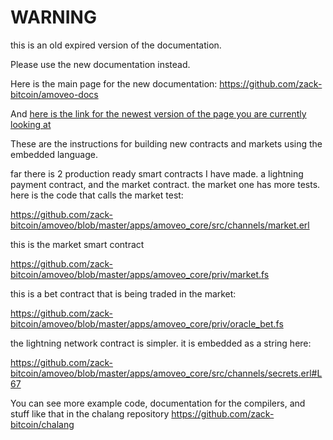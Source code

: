 WARNING
========

this is an old expired version of the documentation.

Please use the new documentation instead. 

Here is the main page for the new documentation: https://github.com/zack-bitcoin/amoveo-docs 

And [here is the link for the newest version of the page you are currently looking at](https://github.com/zack-bitcoin/amoveo-docs/blob/master//design/dapp_developer_introduction.md)

These are the instructions for building new contracts and markets using the embedded language.

 far there is 2 production ready smart contracts I have made. a lightning payment contract, and the market contract. the market one has more tests.
 here is the code that calls the market test:

https://github.com/zack-bitcoin/amoveo/blob/master/apps/amoveo_core/src/channels/market.erl

this is the market smart contract

https://github.com/zack-bitcoin/amoveo/blob/master/apps/amoveo_core/priv/market.fs

this is a bet contract that is being traded in the market:

https://github.com/zack-bitcoin/amoveo/blob/master/apps/amoveo_core/priv/oracle_bet.fs

the lightning network contract is simpler. it is embedded as a string here:

https://github.com/zack-bitcoin/amoveo/blob/master/apps/amoveo_core/src/channels/secrets.erl#L67


You can see more example code, documentation for the compilers, and stuff like that in the chalang repository https://github.com/zack-bitcoin/chalang
